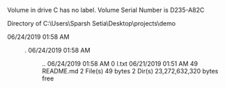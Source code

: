  Volume in drive C has no label.
 Volume Serial Number is D235-A82C

 Directory of C:\Users\Sparsh Setia\Desktop\projects\demo

06/24/2019  01:58 AM    <DIR>          .
06/24/2019  01:58 AM    <DIR>          ..
06/24/2019  01:58 AM                 0 l.txt
06/21/2019  01:51 AM                49 README.md
               2 File(s)             49 bytes
               2 Dir(s)  23,272,632,320 bytes free
